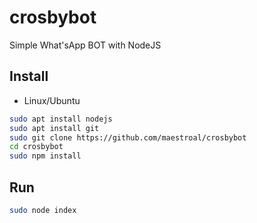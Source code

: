 # crosbybot
Simple What'sApp BOT with NodeJS

## Install
+ Linux/Ubuntu
```bash
sudo apt install nodejs
sudo apt install git
sudo git clone https://github.com/maestroal/crosbybot
cd crosbybot
sudo npm install
```
## Run
```bash
sudo node index
```
